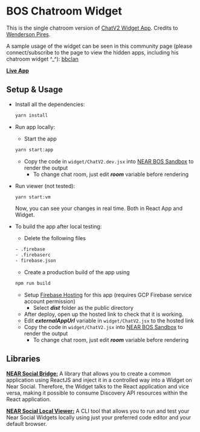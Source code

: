 # BOS Chatroom Widget

This is the single chatroom version of [ChatV2 Widget App](https://github.com/wpdas/chatv2-near-widget-app). Credits to [Wenderson Pires](https://github.com/wpdas).

A sample usage of the widget can be seen in this community page (please connect/subscribe to the page to view the hidden apps, including his chatroom widget ^_^): [bbclan](https://near.social/gordonjun.near/widget/bbclan.dao)

[**Live App**](https://alpha.near.org/gordonjun.near/widget/bbclanChatRoom)

## Setup & Usage

- Install all the dependencies:

    ```sh
    yarn install
    ```

- Run app locally:

    - Start the app
    ```sh
    yarn start:app
    ```
    - Copy the code in ```widget/ChatV2.dev.jsx``` into [NEAR BOS Sandbox](https://near.org/sandbox) to render the output
        - To change chat room, just edit ***room*** variable before rendering

- Run viewer (not tested):

    ```sh
    yarn start:vm
    ```

    Now, you can see your changes in real time. Both in React App and Widget.

- To build the app after local testing:

    - Delete the following files
    ```sh
    - .firebase
    - .firebaserc
    - firebase.json
    ```
    - Create a production build of the app using
    ```sh
    npm run build
    ```
    - Setup [Firebase Hosting](https://firebase.google.com/docs/hosting/quickstart) for this app (requires GCP Firebase service account permission)
        - Select ***dist*** folder as the public directory
    - After deploy, open up the hosted link to check that it is working.
    - Edit ***externalAppUrl*** variable in ```widget/ChatV2.jsx``` to the hosted link
    - Copy the code in ```widget/ChatV2.jsx``` into [NEAR BOS Sandbox](https://near.org/sandbox) to render the output
        - To change chat room, just edit ***room*** variable before rendering

## Libraries

[**NEAR Social Bridge:**](https://github.com/wpdas/near-social-bridge) A library that allows you to create a common application using ReactJS and inject it in a controlled way into a Widget on Near Social. Therefore, the Widget talks to the React application and vice versa, making it possible to consume Discovery API resources within the React application.

[**NEAR Social Local Viewer:**](https://github.com/wpdas/near-social-local-viewer) A CLI tool that allows you to run and test your Near Social Widgets locally using just your preferred code editor and your default browser.
